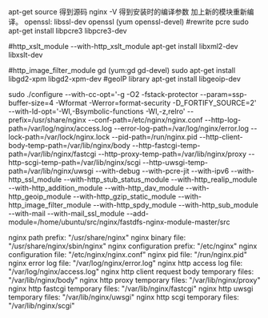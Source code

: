 
apt-get source 得到源码
nginx -V 得到安装时的编译参数
加上新的模块重新编译。
openssl: libssl-dev openssl (yum openssl-devel)
#rewrite   pcre
sudo apt-get install libpcre3 libpcre3-dev

#http_xslt_module   --with-http_xslt_module
apt-get install libxml2-dev libxslt-dev

#http_image_filter_module gd  (yum:gd gd-devel)
sudo apt-get install libgd2-xpm libgd2-xpm-dev
#geoIP library
apt-get install libgeoip-dev

sudo ./configure --with-cc-opt='-g -O2 -fstack-protector --param=ssp-buffer-size=4 -Wformat -Werror=format-security -D_FORTIFY_SOURCE=2' --with-ld-opt='-Wl,-Bsymbolic-functions -Wl,-z,relro' --prefix=/usr/share/nginx --conf-path=/etc/nginx/nginx.conf --http-log-path=/var/log/nginx/access.log --error-log-path=/var/log/nginx/error.log --lock-path=/var/lock/nginx.lock --pid-path=/run/nginx.pid --http-client-body-temp-path=/var/lib/nginx/body --http-fastcgi-temp-path=/var/lib/nginx/fastcgi --http-proxy-temp-path=/var/lib/nginx/proxy --http-scgi-temp-path=/var/lib/nginx/scgi --http-uwsgi-temp-path=/var/lib/nginx/uwsgi --with-debug --with-pcre-jit --with-ipv6 --with-http_ssl_module --with-http_stub_status_module --with-http_realip_module --with-http_addition_module --with-http_dav_module --with-http_geoip_module --with-http_gzip_static_module --with-http_image_filter_module --with-http_spdy_module --with-http_sub_module --with-mail --with-mail_ssl_module --add-module=/home/ubuntu/src/nginx/fastdfs-nginx-module-master/src




nginx path prefix: "/usr/share/nginx"
  nginx binary file: "/usr/share/nginx/sbin/nginx"
  nginx configuration prefix: "/etc/nginx"
  nginx configuration file: "/etc/nginx/nginx.conf"
  nginx pid file: "/run/nginx.pid"
  nginx error log file: "/var/log/nginx/error.log"
  nginx http access log file: "/var/log/nginx/access.log"
  nginx http client request body temporary files: "/var/lib/nginx/body"
  nginx http proxy temporary files: "/var/lib/nginx/proxy"
  nginx http fastcgi temporary files: "/var/lib/nginx/fastcgi"
  nginx http uwsgi temporary files: "/var/lib/nginx/uwsgi"
  nginx http scgi temporary files: "/var/lib/nginx/scgi"
